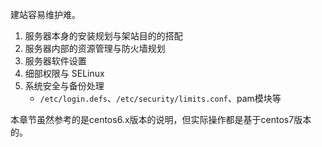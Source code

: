 建站容易维护难。

1. 服务器本身的安装规划与架站目的的搭配
2. 服务器内部的资源管理与防火墙规划
3. 服务器软件设置
4. 细部权限与 SELinux
5. 系统安全与备份处理
	- `/etc/login.defs`、`/etc/security/limits.conf`、pam模块等

本章节虽然参考的是centos6.x版本的说明，但实际操作都是基于centos7版本的。

